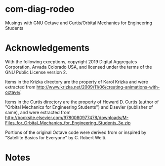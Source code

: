 com-diag-rodeo
==============

Musings with GNU Octave and Curtis/Orbital Mechanics for Engineering Students

# Acknowledgements

With the following exceptions, copyright 2019 Digital Aggregates
Corporation, Arvada Colorado USA, and licensed under the terms of the
GNU Public License version 2.

Items in the Krizka directory are the property
of Karol Krizka and were extracted from
<http://www.krizka.net/2009/11/06/creating-animations-with-octave/>.

Items in the Curtis directory are the property of Howard D. Curtis
(author of "Orbital Mechanics for Engineering Students") and Elsevier
(publisher of same), and were extracted from
<http://booksite.elsevier.com/9780080977478/downloads/M-Files_for_Orbital_Mechanics_for_Engineering_Students_3e.zip>

Portions of the original Octave code were derived from or inspired by
"Satellite Basics for Everyone" by C. Robert Welti.

# Notes
